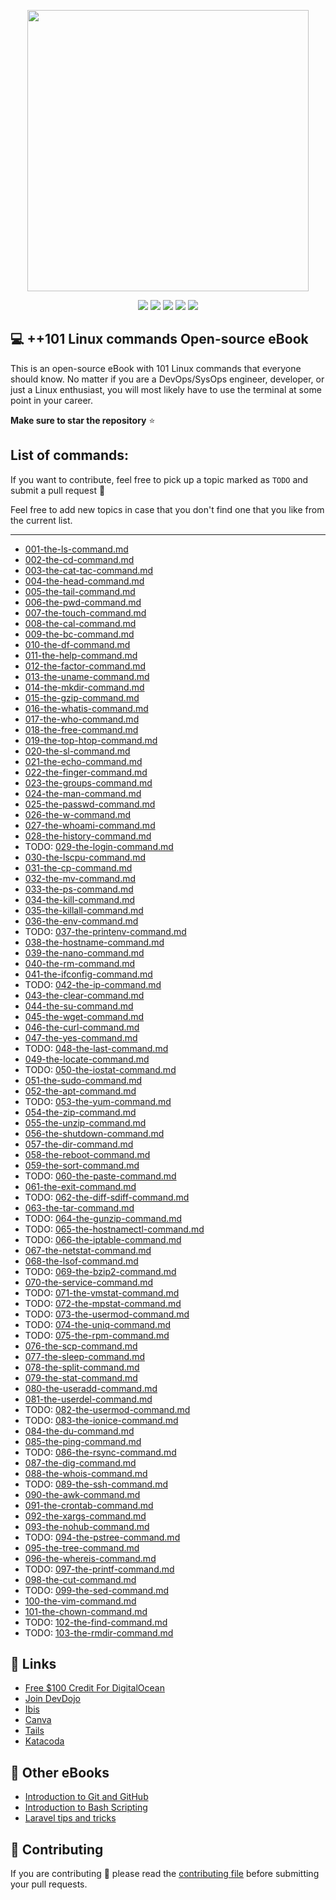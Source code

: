 <p align="center"><img src="https://imgur.com/SJKJThl.png" height="450" width="auto"></p>

<div align="center">
    <p>
	    <a name="stars"><img src="https://img.shields.io/github/stars/bobbyiliev/101-linux-commands-ebook?style=for-the-badge"></a>
	    <a name="forks"><img src="https://img.shields.io/github/forks/bobbyiliev/101-linux-commands-ebook?logoColor=green&style=for-the-badge"></a>
	    <a name="contributions"><img src="https://img.shields.io/github/contributors/bobbyiliev/101-linux-commands-ebook?logoColor=green&style=for-the-badge"></a>
	    <a name="madeWith"><img src="https://img.shields.io/badge/Made%20with-Markdown-1f425f.svg?style=for-the-badge"></a>
	    <a name="license"><img src="https://img.shields.io/github/license/bobbyiliev/101-linux-commands-ebook?style=for-the-badge"></a>
    </p>
</div>

## 💻 ++101 Linux commands Open-source eBook

This is an open-source eBook with 101 Linux commands that everyone should know. No matter if you are a DevOps/SysOps engineer, developer, or just a Linux enthusiast, you will most likely have to use the terminal at some point in your career.

**Make sure to star the repository** ⭐

## List of commands:

If you want to contribute, feel free to pick up a topic marked as `TODO` and submit a pull request 🙌

Feel free to add new topics in case that you don't find one that you like from the current list.

---

* [001-the-ls-command.md](ebook/en/content/001-the-ls-command.md)
* [002-the-cd-command.md](ebook/en/content/002-the-cd-command.md)
* [003-the-cat-tac-command.md](ebook/en/content/003-the-cat-tac-command.md)
* [004-the-head-command.md](ebook/en/content/004-the-head-command.md)
* [005-the-tail-command.md](ebook/en/content/005-the-tail-command.md)
* [006-the-pwd-command.md](ebook/en/content/006-the-pwd-command.md)
* [007-the-touch-command.md](ebook/en/content/007-the-touch-command.md)
* [008-the-cal-command.md](ebook/en/content/008-the-cal-command.md)
* [009-the-bc-command.md](ebook/en/content/009-the-bc-command.md)
* [010-the-df-command.md](ebook/en/content/010-the-df-command.md)
* [011-the-help-command.md](ebook/en/content/011-the-help-command.md)
* [012-the-factor-command.md](ebook/en/content/012-the-factor-command.md)
* [013-the-uname-command.md](ebook/en/content/013-the-uname-command.md)
* [014-the-mkdir-command.md](ebook/en/content/014-the-mkdir-command.md)
* [015-the-gzip-command.md](ebook/en/content/015-the-gzip-command.md)
* [016-the-whatis-command.md](ebook/en/content/016-the-whatis-command.md)
* [017-the-who-command.md](ebook/en/content/017-the-who-command.md)
* [018-the-free-command.md](ebook/en/content/018-the-free-command.md)
* [019-the-top-htop-command.md](ebook/en/content/019-the-top-htop-command.md)
* [020-the-sl-command.md](ebook/en/content/020-the-sl-command.md)
* [021-the-echo-command.md](ebook/en/content/021-the-echo-command.md)
* [022-the-finger-command.md](ebook/en/content/022-the-finger-command.md)
* [023-the-groups-command.md](ebook/en/content/023-the-groups-command.md)
* [024-the-man-command.md](ebook/en/content/024-the-man-command.md)
* [025-the-passwd-command.md](ebook/en/content/025-the-passwd-command.md)
* [026-the-w-command.md](ebook/en/content/026-the-w-command.md)
* [027-the-whoami-command.md](ebook/en/content/027-the-whoami-command.md)
* [028-the-history-command.md](ebook/en/content/028-the-history-command.md)
* TODO: [029-the-login-command.md](ebook/en/content/029-the-login-command.md)
* [030-the-lscpu-command.md](ebook/en/content/030-the-lscpu-command.md)
* [031-the-cp-command.md](ebook/en/content/031-the-cp-command.md)
* [032-the-mv-command.md](ebook/en/content/032-the-mv-command.md)
* [033-the-ps-command.md](ebook/en/content/033-the-ps-command.md)
* [034-the-kill-command.md](ebook/en/content/034-the-kill-command.md)
* [035-the-killall-command.md](ebook/en/content/035-the-killall-command.md)
* [036-the-env-command.md](ebook/en/content/036-the-env-command.md)
* TODO: [037-the-printenv-command.md](ebook/en/content/037-the-printenv-command.md)
* [038-the-hostname-command.md](ebook/en/content/038-the-hostname-command.md)
* [039-the-nano-command.md](ebook/en/content/039-the-nano-command.md)
* [040-the-rm-command.md](ebook/en/content/040-the-rm-command.md)
* [041-the-ifconfig-command.md](ebook/en/content/041-the-ifconfig-command.md)
* TODO: [042-the-ip-command.md](ebook/en/content/042-the-ip-command.md)
* [043-the-clear-command.md](ebook/en/content/043-the-clear-command.md)
* [044-the-su-command.md](ebook/en/content/044-the-su-command.md)
* [045-the-wget-command.md](ebook/en/content/045-the-wget-command.md)
* [046-the-curl-command.md](ebook/en/content/046-the-curl-command.md)
* [047-the-yes-command.md](ebook/en/content/047-the-yes-command.md)
* TODO: [048-the-last-command.md](ebook/en/content/048-the-last-command.md)
* [049-the-locate-command.md](ebook/en/content/049-the-locate-command.md)
* TODO: [050-the-iostat-command.md](ebook/en/content/050-the-iostat-command.md)
* [051-the-sudo-command.md](ebook/en/content/051-the-sudo-command.md)
* [052-the-apt-command.md](ebook/en/content/052-the-apt-command.md)
* TODO: [053-the-yum-command.md](ebook/en/content/053-the-yum-command.md)
* [054-the-zip-command.md](ebook/en/content/054-the-zip-command.md)
* [055-the-unzip-command.md](ebook/en/content/055-the-unzip-command.md)
* [056-the-shutdown-command.md](ebook/en/content/056-the-shutdown-command.md)
* [057-the-dir-command.md](ebook/en/content/057-the-dir-command.md)
* [058-the-reboot-command.md](ebook/en/content/058-the-reboot-command.md)
* [059-the-sort-command.md](ebook/en/content/059-the-sort-command.md)
* TODO: [060-the-paste-command.md](ebook/en/content/060-the-paste-command.md)
* [061-the-exit-command.md](ebook/en/content/061-the-exit-command.md)
* TODO: [062-the-diff-sdiff-command.md](ebook/en/content/062-the-diff-sdiff-command.md)
* [063-the-tar-command.md](ebook/en/content/063-the-tar-command.md)
* TODO: [064-the-gunzip-command.md](ebook/en/content/064-the-gunzip-command.md)
* TODO: [065-the-hostnamectl-command.md](ebook/en/content/065-the-hostnamectl-command.md)
* TODO: [066-the-iptable-command.md](ebook/en/content/066-the-iptable-command.md)
* [067-the-netstat-command.md](ebook/en/content/067-the-netstat-command.md)
* [068-the-lsof-command.md](ebook/en/content/068-the-lsof-command.md)
* TODO: [069-the-bzip2-command.md](ebook/en/content/069-the-bzip2-command.md)
* [070-the-service-command.md](ebook/en/content/070-the-service-command.md)
* TODO: [071-the-vmstat-command.md](ebook/en/content/071-the-vmstat-command.md)
* TODO: [072-the-mpstat-command.md](ebook/en/content/072-the-mpstat-command.md)
* TODO: [073-the-usermod-command.md](ebook/en/content/073-the-usermod-command.md)
* TODO: [074-the-uniq-command.md](ebook/en/content/074-the-uniq-command.md)
* TODO: [075-the-rpm-command.md](ebook/en/content/075-the-rpm-command.md)
* [076-the-scp-command.md](ebook/en/content/076-the-scp-command.md)
* [077-the-sleep-command.md](ebook/en/content/077-the-sleep-command.md)
* [078-the-split-command.md](ebook/en/content/078-the-split-command.md)
* [079-the-stat-command.md](ebook/en/content/079-the-stat-command.md)
* [080-the-useradd-command.md](ebook/en/content/080-the-useradd-command.md)
* [081-the-userdel-command.md](ebook/en/content/081-the-userdel-command.md)
* TODO: [082-the-usermod-command.md](ebook/en/content/082-the-usermod-command.md)
* TODO: [083-the-ionice-command.md](ebook/en/content/083-the-ionice-command.md)
* [084-the-du-command.md](ebook/en/content/084-the-du-command.md)
* [085-the-ping-command.md](ebook/en/content/085-the-ping-command.md)
* TODO: [086-the-rsync-command.md](ebook/en/content/086-the-rsync-command.md)
* [087-the-dig-command.md](ebook/en/content/087-the-dig-command.md)
* [088-the-whois-command.md](ebook/en/content/088-the-whois-command.md)
* TODO: [089-the-ssh-command.md](ebook/en/content/089-the-ssh-command.md)
* [090-the-awk-command.md](ebook/en/content/090-the-awk-command.md)
* [091-the-crontab-command.md](ebook/en/content/091-the-crontab-command.md)
* [092-the-xargs-command.md](ebook/en/content/092-the-xargs-command.md)
* [093-the-nohub-command.md](ebook/en/content/093-the-nohub-command.md)
* TODO: [094-the-pstree-command.md](ebook/en/content/094-the-pstree-command.md)
* [095-the-tree-command.md](ebook/en/content/095-the-tree-command.md)
* [096-the-whereis-command.md](ebook/en/content/096-the-whereis-command.md)
* TODO: [097-the-printf-command.md](ebook/en/content/097-the-printf-command.md)
* [098-the-cut-command.md](ebook/en/content/098-the-cut-command.md)
* TODO: [099-the-sed-command.md](ebook/en/content/099-the-sed-command.md)
* [100-the-vim-command.md](ebook/en/content/100-the-vim-command.md)
* [101-the-chown-command.md](ebook/en/content/101-the-chown-command.md)
* TODO: [102-the-find-command.md](ebook/en/content/102-the-find-command.md)
* TODO: [103-the-rmdir-command.md](ebook/en/content/103-the-rmdir-command.md)

## 🔗 Links

- [Free $100 Credit For DigitalOcean](https://m.do.co/c/2a9bba940f39)
- [Join DevDojo](https://devdojo.com?ref=bobbyiliev)
- [Ibis](https://github.com/themsaid/ibis/)
- [Canva](https://www.canva.com/)
- [Tails](http://devdojo.com/tails)
- [Katacoda](https://www.katacoda.com/)

## 📖 Other eBooks

- [Introduction to Git and GitHub](https://github.com/bobbyiliev/introduction-to-git-and-github-ebook)
- [Introduction to Bash Scripting](https://github.com/bobbyiliev/introduction-to-bash-scripting)
- [Laravel tips and tricks](https://github.com/bobbyiliev/laravel-tips-and-tricks-ebook)

## 🤲 Contributing

If you are contributing 🍿 please read the [contributing file](CONTRIBUTING.md) before submitting your pull requests.
